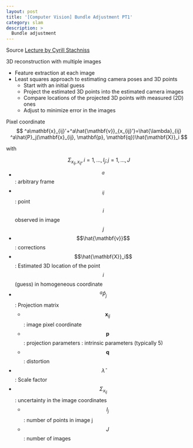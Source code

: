 ```yaml
---
layout: post
title: '[Computer Vision] Bundle Adjustment PT1'
category: slam
description: >
  Bundle adjustment
---
```


Source [Lecture by Cyrill Stachniss](https://www.youtube.com/watch?v=sobyKHwgB0Y)

3D reconstruction with multiple images

- Feature extraction at each image
- Least squares approach to estimating camera poses and 3D points
  - Start with an initial guess
  - Project the estimated 3D points into the estimated camera images
  - Compare locations of the projected 3D points with measured (2D) ones
  - Adjust to minimize error in the images

Pixel coordinate
$$
^a\mathbf{x}_{ij}'+^a\hat{\mathbf{v}}_{x_{ij}'}=\hat{\lambda}_{ij} ^a\hat{P}_j(\mathbf{x}_{ij}, \mathbf{p}, \mathbf{q})\hat{\mathbf{X}}_i
$$

with

$$
\Sigma_{x_{ij}, x_{ij}}, i=1, \dots, I_j; j=1, \dots, J
$$

- $$^a$$ : arbitrary frame
- $$_{ij}$$ : point $$i$$ observed in image $$j$$
- $$\hat{\mathbf{v}}$$ : corrections
- $$\hat{\mathbf{X}}_i$$ : Estimated 3D location of the point $$i$$ (guess) in homogeneous coordinate
- $$^a\hat{P}_j$$ : Projection matrix
    - $$\mathbf{x}_{ij}$$ : image pixel coordinate
    - $$\mathbf{p}$$ : projection parameters : intrinsic parameters (typically 5)
    - $$\mathbf{q}$$ : distortion
- $$\hat{\lambda}$$ : Scale factor
- $$\Sigma_{x_{ij}}$$ : uncertainty in the image coordinates
  - $$I_j$$ : number of points in image j
  - $$J$$ : number of images